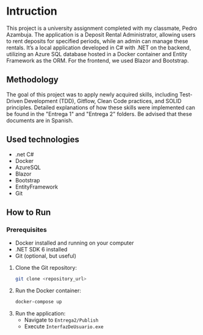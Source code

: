 # Intruction
This project is a university assignment completed with my classmate, Pedro Azambuja. The application is a Deposit Rental Administrator, allowing users to rent deposits for specified periods, while an admin can manage these rentals. It’s a local application developed in C# with .NET on the backend, utilizing an Azure SQL database hosted in a Docker container and Entity Framework as the ORM. For the frontend, we used Blazor and Bootstrap.

## Methodology
The goal of this project was to apply newly acquired skills, including Test-Driven Development (TDD), Gitflow, Clean Code practices, and SOLID principles. Detailed explanations of how these skills were implemented can be found in the "Entrega 1" and "Entrega 2" folders. Be advised that these documents are in Spanish.


## Used technologies
- .net C#
- Docker
- AzureSQL
- Blazor
- Bootstrap
- EntityFramework
- Git

## How to Run

### Prerequisites

- Docker installed and running on your computer
- .NET SDK 6 installed
- Git (optional, but useful)

1. Clone the Git repository:
    ```bash
    git clone <repository_url>
    ```
2. Run the Docker container:
    ```bash
    docker-compose up
    ```
3. Run the application:
    - Navigate to `Entrega2/Publish`
    - Execute `InterfazDeUsuario.exe`